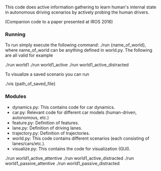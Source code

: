 This code does active information gathering to learn human's internal state in autonomous driving scenarios by actively probing the human drivers.

(Companion code to a paper presented at IROS 2016)

### Running

To run simply execute the following command: ./run {name_of_world}, where name_of_world can be anything defined in world.py.
The following are all valid for example

./run world1
./run world1_active
./run world1_active_distracted

To visualize a saved scenario you can run

./vis {path_of_saved_file}

### Modules

- dynamics.py: This contains code for car dynamics.
- car.py: Relevant code for different car models (human-driven, autonomous, etc.)
- feature.py: Definition of features.
- lane.py: Definition of driving lanes.
- trajectory.py: Definition of trajectories.
- world.py: This code contains different scenarios (each consisting of lanes/cars/etc.).
- visualize.py: This contains the code for visualization (GUI).

./run world1_active_attentive
./run world1_active_distracted
./run world1_passive_attentive
./run world1_passive_distracted